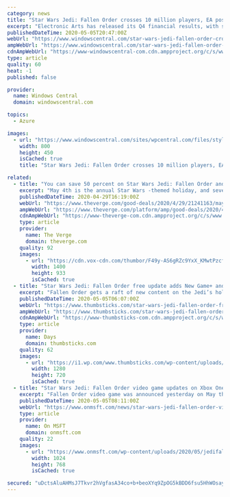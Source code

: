```yaml
---
category: news
title: "Star Wars Jedi: Fallen Order crosses 10 million players, EA post Q4 results"
excerpt: "Electronic Arts has released its Q4 financial results, with some interesting numbers. Notably, Star Wars Jedi: Fallen Order has crossed 10 million players."
publishedDateTime: 2020-05-05T20:47:00Z
webUrl: "https://www.windowscentral.com/star-wars-jedi-fallen-order-crosses-10-million-players"
ampWebUrl: "https://www.windowscentral.com/star-wars-jedi-fallen-order-crosses-10-million-players?amp"
cdnAmpWebUrl: "https://www-windowscentral-com.cdn.ampproject.org/c/s/www.windowscentral.com/star-wars-jedi-fallen-order-crosses-10-million-players?amp"
type: article
quality: 60
heat: -1
published: false

provider:
  name: Windows Central
  domain: windowscentral.com

topics:
  - Azure

images:
  - url: "https://www.windowscentral.com/sites/wpcentral.com/files/styles/large/public/field/image/2020/05/star-wars-jedi-fallen-order-inquisitor-vs-cal.jpg?itok=u4LsUBkh"
    width: 800
    height: 450
    isCached: true
    title: "Star Wars Jedi: Fallen Order crosses 10 million players, EA post Q4 results"

related:
  - title: "You can save 50 percent on Star Wars Jedi: Fallen Order and the nine-film collection in 4K"
    excerpt: "May 4th is the annual Star Wars -themed holiday, and several sales have already begun to celebrate the franchise. One of the most notable so far is the PC version of Star Wars Jedi: Fallen Order, Respawn’s excellent (and surprisingly challenging) third-person adventure."
    publishedDateTime: 2020-04-29T16:19:00Z
    webUrl: "https://www.theverge.com/good-deals/2020/4/29/21241163/may-4th-star-wars-deals-jedi-fallen-order-the-skywalker-saga-films-4k-sales"
    ampWebUrl: "https://www.theverge.com/platform/amp/good-deals/2020/4/29/21241163/may-4th-star-wars-deals-jedi-fallen-order-the-skywalker-saga-films-4k-sales"
    cdnAmpWebUrl: "https://www-theverge-com.cdn.ampproject.org/c/s/www.theverge.com/platform/amp/good-deals/2020/4/29/21241163/may-4th-star-wars-deals-jedi-fallen-order-the-skywalker-saga-films-4k-sales"
    type: article
    provider:
      name: The Verge
      domain: theverge.com
    quality: 92
    images:
      - url: "https://cdn.vox-cdn.com/thumbor/F49y-AS6gRZc9YxX_KMwtPzcfnw=/0x0:3840x2160/1400x933/filters:focal(1090x782:1704x1396):no_upscale()/cdn.vox-cdn.com/uploads/chorus_image/image/66726840/JFO_LaunchScreens_Cal_CU_v09.0.png"
        width: 1400
        height: 933
        isCached: true
  - title: "Star Wars Jedi: Fallen Order free update adds New Game+ and more"
    excerpt: "Fallen Order gets a raft of new content on the Jedi’s holiest day. Just in time for May the 4th, Respawn has added a few new features to last year’s hit Star Wars game. Respawn announced the surprise content drop yesterday with a blog post on the official EA website."
    publishedDateTime: 2020-05-05T06:07:00Z
    webUrl: "https://www.thumbsticks.com/star-wars-jedi-fallen-order-free-update-05052020/"
    ampWebUrl: "https://www.thumbsticks.com/star-wars-jedi-fallen-order-free-update-05052020/amp/"
    cdnAmpWebUrl: "https://www-thumbsticks-com.cdn.ampproject.org/c/s/www.thumbsticks.com/star-wars-jedi-fallen-order-free-update-05052020/amp/"
    type: article
    provider:
      name: Days
      domain: thumbsticks.com
    quality: 62
    images:
      - url: "https://i1.wp.com/www.thumbsticks.com/wp-content/uploads/2020/05/star-was-jedi-fallen-order-new-game-plus.jpg?fit=1280%2C720&#038;ssl=1"
        width: 1280
        height: 720
        isCached: true
  - title: "Star Wars Jedi: Fallen Order video game updates on Xbox One consoles with new free content"
    excerpt: "Fallen Order video game was announced yesterday on May the 4th (aka Star Wars Day) and is now live for owners of the game on Microsoft’s Xbox One consoles"
    publishedDateTime: 2020-05-05T08:11:00Z
    webUrl: "https://www.onmsft.com/news/star-wars-jedi-fallen-order-video-game-updates-on-xbox-one-consoles-with-new-free-content"
    type: article
    provider:
      name: On MSFT
      domain: onmsft.com
    quality: 22
    images:
      - url: "https://www.onmsft.com/wp-content/uploads/2020/05/jedifallenorderupdate.jpg"
        width: 1024
        height: 768
        isCached: true

secured: "uDctsAluAHMsJ7Tkvr2hVgfasA34co+b+beoXYq9ZpOG5kBDD6fsu5HhWOsayGyOlj/BL5TLeF1UE1aK8j53YwexcQOOx/8c1+WoM1U+SSzpMp0h0vb9GIjuLfnsr4ho08cKNtH6nWzi7OVgWuY4/nO4wQ07sNEe686r4OJk0xBfwf7W+CtDPaD+qEODFT0403usxrVRM/RQXQzCqmbdYqCMk8GM2pDnv2CZ3FDA1gMAaEgZhW4gaK8PjE9T9KAEh7juKMzBipXk1CYyApotSJWZc+liPi1g24oHcB1b8fOfKM/3C+gj9b2a2tY/9axozcR4uMbSxeXFnvumFoqg8xg3dVhgOgDPHA25YvBzMHZXSXCM7YhHedqI4SliZ3xiw3TzTpnY12A3Vl6r1OXop6QH/QwRguynIYFztMRqt7gz/jwYW0PgdkwfnGIj8PYDT9Q3JXNZXSqsydLy/MGJZ+X+xUOV/WpUvsQTv8QIZqo=;8uUu+v2wo/RlFlep2DvK1Q=="
---
```


